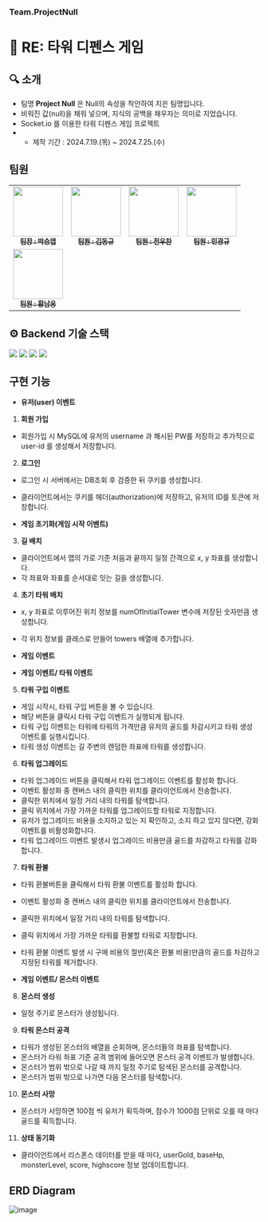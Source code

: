 ### Team.ProjectNull

# 🌱 RE: 타워 디펜스 게임

## 🔍 소개

- 팀명 **Project Null** 은 Null의 속성을 착안하여 지은 팀명입니다.
- 비워진 값(null)을 채워 넣으며, 지식의 공백을 채우자는 의미로 지었습니다.
- Socket.io 를 이용한 타워 디펜스 게임 프로젝트
- - 제작 기간 : 2024.7.19.(목) ~ 2024.7.25.(수)

## 팀원

<table>
  <tbody>
    <tr>
      <td align="center"><a href="https://github.com/wantfree8937"><img src="https://avatars.githubusercontent.com/u/101966192?v=4" width="100px;" alt=""/><br /><sub><b> 팀장 : 박승엽  </b></sub></a><br /></td>
      <td align="center"><a href="https://github.com/Kdkplaton"><img src="https://avatars.githubusercontent.com/u/160683826?v=4" width="100px;" alt=""/><br /><sub><b> 팀원 : 김동규 </b></sub></a><br /></td>
      <td align="center"><a href="https://github.com/uchanjeon"><img src="https://avatars.githubusercontent.com/u/167044937?v=4" width="100px;" alt=""/><br /><sub><b> 팀원 : 전우찬 </b></sub></a><br /></td>
      <td align="center"><a href="https://github.com/JollyDude16"><img src="https://avatars.githubusercontent.com/u/167201080?v=4" width="100px;" alt=""/><br /><sub><b> 팀원 : 민광규 </b></sub></a><br /></td>
    </tr>
      <td align="center"><a href="https://github.com/ru2134"><img src="https://avatars.githubusercontent.com/u/167045410?v=4" width="100px;" alt=""/><br /><sub><b> 팀원 : 황남웅 </b></sub></a><br /></td>
  </tbody>
</table>

## ⚙️ Backend 기술 스택

<img src="https://img.shields.io/badge/node.js-339933?style=for-the-badge&logo=Node.js&logoColor=white">
<img src="https://img.shields.io/badge/express-000000?style=for-the-badge&logo=express&logoColor=white">
<img src="https://img.shields.io/badge/socketdotio-010101?style=for-the-badge&logo=prisma&logoColor=white">
<img src="https://img.shields.io/badge/mysql-4479A1?style=for-the-badge&logo=mysql&logoColor=white">

## 구현 기능

- **유저(user) 이벤트**

1. **회원 가입**

- 회원가입 시 MySQL에 유저의 username 과 해시된 PW를 저장하고 추가적으로 user-id 를 생성해서 저장합니다.

2. **로그인**

- 로그인 시 서버에서는 DB조회 후 검증한 뒤 쿠키를 생성합니다.
- 클라이언트에서는 쿠키를 헤더(authorization)에 저장하고, 유저의 ID를 토큰에 저장합니다.

- **게임 초기화(게임 시작 이벤트)**

3. **길 배치**

- 클라이언트에서 맵의 가로 기준 처음과 끝까지 일정 간격으로 x, y 좌표를 생성합니다.
- 각 좌표와 좌표를 순서대로 잇는 길을 생성합니다.

4. **초기 타워 배치**

- x, y 좌표로 이루어진 위치 정보를 numOfInitialTower 변수에 저장된 숫자만큼 생성합니다.
- 각 위치 정보를 클래스로 만들어 towers 배열에 추가합니다.

- **게임 이벤트**
- **게임 이벤트/ 타워 이벤트**

5. **타워 구입 이벤트**

- 게임 시작시, 타워 구입 버튼을 볼 수 있습니다.
- 해당 버튼을 클릭시 타워 구입 이벤트가 실행되게 됩니다.
- 타워 구입 이벤트는 타워에 타워의 가격만큼 유저의 골드를 차감시키고 타워 생성 이벤트를 실행시킵니다.
- 타워 생성 이벤트는 길 주변의 렌덤한 좌표에 타워를 생성합니다.

6. **타워 업그레이드**

- 타워 업그레이드 버튼을 클릭해서 타워 업그레이드 이벤트를 활성화 합니다.
- 이벤트 활성화 중 캔버스 내의 클릭한 위치를 클라이언트에서 전송합니다.
- 클릭한 위치에서 일정 거리 내의 타워를 탐색합니다.
- 클릭 위치에서 가장 가까운 타워를 업그레이드할 타워로 지정합니다.
- 유저가 업그레이드 비용을 소지하고 있는 지 확인하고, 소지 하고 있지 않다면, 강화 이벤트를 비활성화합니다.
- 타워 업그레이드 이벤트 발생시 업그레이드 비용만큼 골드를 차감하고 타워를 강화합니다.

7. **타워 환불**

- 타워 환불버튼을 클릭해서 타워 환불 이벤트를 활성화 합니다.
- 이벤트 활성화 중 캔버스 내의 클릭한 위치를 클라이언트에서 전송합니다.
- 클릭한 위치에서 일정 거리 내의 타워를 탐색합니다.
- 클릭 위치에서 가장 가까운 타워를 환불할 타워로 지정합니다.
- 타워 환불 이벤트 발생 시 구매 비용의 절반(혹은 환불 비용)만큼의 골드를 차감하고 지정된 타워를 제거합니다.

- **게임 이벤트/ 몬스터 이벤트**

8. **몬스터 생성**

- 일정 주기로 몬스터가 생성됩니다.

9. **타워 몬스터 공격**

- 타워가 생성된 몬스터의 배열을 순회하며, 몬스터들의 좌표를 탐색합니다.
- 몬스터가 타워 좌표 기준 공격 범위에 들어오면 몬스터 공격 이벤트가 발생합니다.
- 몬스터가 범위 밖으로 나갈 때 까지 일정 주기로 탐색된 몬스터를 공격합니다.
- 몬스터가 범위 밖으로 나가면 다음 몬스터를 탐색합니다.

10. **몬스터 사망**

- 몬스터가 사망하면 100점 씩 유저가 획득하며, 점수가 1000점 단위로 오를 때 마다 골드를 획득합니다.

11. **상태 동기화**

- 클라이언트에서 리스폰스 데이터를 받을 때 마다, userGold, baseHp, monsterLevel, score, highscore 정보 업데이트합니다.

## **ERD Diagram**

![image](https://github.com/user-attachments/assets/797d5345-f89d-40e7-b867-e1dcc93224af)
